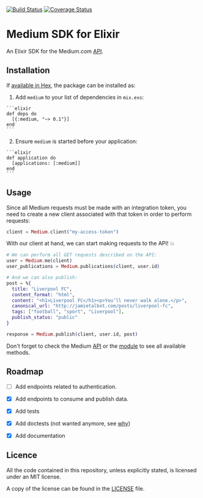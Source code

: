 [![Build Status](https://travis-ci.org/roperzh/medium-sdk-elixir.svg?branch=master)](https://travis-ci.org/roperzh/medium-sdk-elixir)
[![Coverage Status](https://coveralls.io/repos/github/roperzh/medium-sdk-elixir/badge.svg?branch=master)](https://coveralls.io/github/roperzh/medium-sdk-elixir?branch=master)

# Medium SDK for Elixir

An Elixir SDK for the Medium.com [API](https://github.com/Medium/medium-api-docs).

## Installation

If [available in Hex](https://hex.pm/docs/publish), the package can be installed as:

  1. Add `medium` to your list of dependencies in `mix.exs`:

    ```elixir
    def deps do
      [{:medium, "~> 0.1"}]
    end
    ```

  2. Ensure `medium` is started before your application:

    ```elixir
    def application do
      [applications: [:medium]]
    end
    ```

## Usage

Since all Medium requests must be made with an integration token, you need
to create a new client associated with that token in order to perform requests:

```elixir
client = Medium.client("my-access-token")
```

With our client at hand, we can start making requests to the API! :boom:

```elixir
# We can perform all GET requests described on the API:
user = Medium.me(client)
user_publications = Medium.publications(client, user.id)

# And we can also publish:
post = %{
  title: "Liverpool FC",
  content_format: "html",
  content: "<h1>Liverpool FC</h1><p>You’ll never walk alone.</p>",
  canonical_url: "http://jamietalbot.com/posts/liverpool-fc",
  tags: ["football", "sport", "Liverpool"],
  publish_status: "public"
}

response = Medium.publish(client, user.id, post)
```

Don't forget to check the Medium [API](https://github.com/Medium/medium-api-docs)
or the [module](https://github.com/roperzh/medium-sdk-elixir/blob/master/lib/medium.ex)
to see all available methods.


## Roadmap

- [ ] Add endpoints related to authentication.
- [x] Add endpoints to consume and publish data.
- [x] Add tests
- [x] Add doctests (not wanted anymore, see [why](http://elixir-lang.org/docs/stable/ex_unit/ExUnit.DocTest.html#module-when-not-to-use-doctest))
- [x] Add documentation


## Licence

All the code contained in this repository, unless explicitly stated, is licensed under an MIT license.

A copy of the license can be found in the [LICENSE](LICENSE) file.

